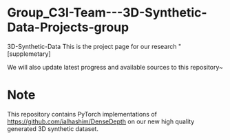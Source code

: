# Group_C3I-Team---3D-Synthetic-Data-Projects-group
3D-Synthetic-Data
This is the project page for our research "    [supplemetary]

We will also update latest progress and available sources to this repository~ 

# Note
This repository contains PyTorch implementations of https://github.com/ialhashim/DenseDepth on our new high quality generated 3D synthetic dataset.

# 


